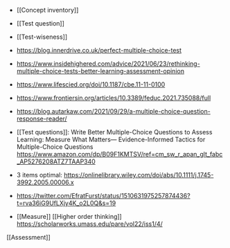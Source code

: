   - [[Concept inventory]]
  - [[Test question]]
  - [[Test-wiseness]]

  - https://blog.innerdrive.co.uk/perfect-multiple-choice-test

  - https://www.insidehighered.com/advice/2021/06/23/rethinking-multiple-choice-tests-better-learning-assessment-opinion

  - https://www.lifescied.org/doi/10.1187/cbe.11-11-0100

  - https://www.frontiersin.org/articles/10.3389/feduc.2021.735088/full

  - https://blog.autarkaw.com/2021/09/29/a-multiple-choice-question-response-reader/

  - [[Test questions]]: Write Better
    Multiple-Choice Questions to Assess Learning: Measure What Matters—
    Evidence-Informed Tactics for Multiple-Choice Questions
    https://www.amazon.com/dp/B09F1KMTSV/ref=cm_sw_r_apan_glt_fabc_AP5276208ATZ7TAAP340

  - 3 items optimal:
    https://onlinelibrary.wiley.com/doi/abs/10.1111/j.1745-3992.2005.00006.x

  - https://twitter.com/EfratFurst/status/1510631975257874436?t=rva36iG9UfLXjy4K_o2L0Q&s=19

  - [[Measure]]  [[Higher order thinking]]
    https://scholarworks.umass.edu/pare/vol22/iss1/4/

[[Assessment]]
